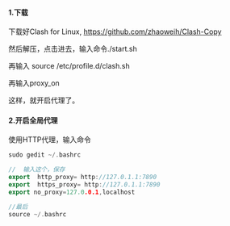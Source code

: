 #### 1.下载

下载好Clash for Linux,
https://github.com/zhaoweih/Clash-Copy

然后解压，点击进去，输入命令./start.sh

再输入 source /etc/profile.d/clash.sh

再输入proxy_on

这样，就开启代理了。

#### 2.开启全局代理

使用HTTP代理，输入命令

```C++
sudo gedit ~/.bashrc

//  输入这个，保存
export  http_proxy= http://127.0.1.1:7890
export  https_proxy= http://127.0.1.1:7890
export no_proxy=127.0.0.1,localhost

//最后
source ~/.bashrc

```


